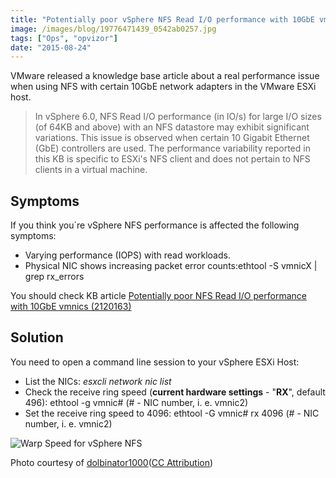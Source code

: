 ```yaml
---
title: "Potentially poor vSphere NFS Read I/O performance with 10GbE vmnics"
image: /images/blog/19776471439_0542ab0257.jpg
tags: ["Ops", "opvizor"]
date: "2015-08-24"
---
```


VMware released a knowledge base article about a real performance issue when using NFS with certain 10GbE network adapters in the VMware ESXi host.

> In vSphere 6.0, NFS Read I/O performance (in IO/s) for large I/O sizes (of 64KB and above) with an NFS datastore may exhibit significant variations. This issue is observed when certain 10 Gigabit Ethernet (GbE) controllers are used. The performance variability reported in this KB is specific to ESXi's NFS client and does not pertain to NFS clients in a virtual machine.

## Symptoms

If you think you´re vSphere NFS performance is affected the following symptoms:

- Varying performance (IOPS) with read workloads.
- Physical NIC shows increasing packet error counts:ethtool -S vmnicX | grep rx\_errors

You should check KB article [Potentially poor NFS Read I/O performance with 10GbE vmnics (2120163)](http://kb.vmware.com/selfservice/microsites/search.do?language=en_US&cmd=displayKC&externalId=2120163 "Potentially poor NFS Read I/O performance with 10GbE vmnics (2120163)")

## Solution

You need to open a command line session to your vSphere ESXi Host:

- List the NICs: _esxcli network nic list_
- Check the receive ring speed (**current hardware settings** - "**RX**", default 496): ethtool -g vmnic# (# - NIC number, i. e. vmnic2)
- Set the receive ring speed to 4096: ethtool -G vmnic# rx 4096 (# - NIC number, i. e. vmnic2)

![Warp Speed for vSphere NFS](/images/blog/19776471439_0542ab0257.jpg)

Photo courtesy of [dolbinator1000](https://www.flickr.com/photos/126654539@N08/19776471439/)([CC Attribution](http://creativecommons.org/licenses/by/3.0/))
